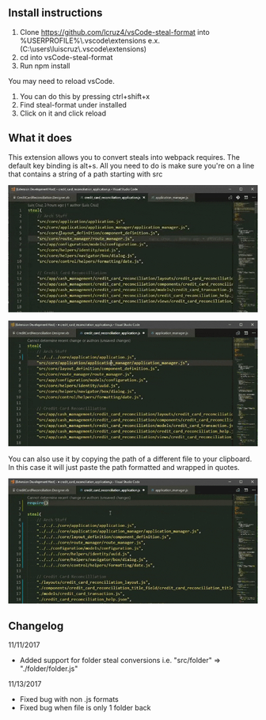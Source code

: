 ## Install instructions
1. Clone https://github.com/lcruz4/vsCode-steal-format into %USERPROFILE%\\.vscode\extensions e.x. (C:\users\luiscruz\\.vscode\extensions)
2. cd into vsCode-steal-format
3. Run npm install

You may need to reload vsCode.
1. You can do this by pressing ctrl+shift+x
2. Find steal-format under installed
3. Click on it and click reload

## What it does
This extension allows you to convert steals into webpack requires. The default key binding is alt+s.
All you need to do is make sure you're on a line that contains a string of a path starting with src

![alt text](https://github.com/lcruz4/vsCode-steal-format/raw/master/readme_images/gif1.gif)

![alt text](https://github.com/lcruz4/vsCode-steal-format/raw/master/readme_images/gif2.gif)

You can also use it by copying the path of a different file to your clipboard.
In this case it will just paste the path formatted and wrapped in quotes.

![alt text](https://github.com/lcruz4/vsCode-steal-format/raw/master/readme_images/gif3.gif)

## Changelog
11/11/2017
* Added support for folder steal conversions i.e. "src/folder" => "./folder/folder.js"

11/13/2017
* Fixed bug with non .js formats
* Fixed bug when file is only 1 folder back